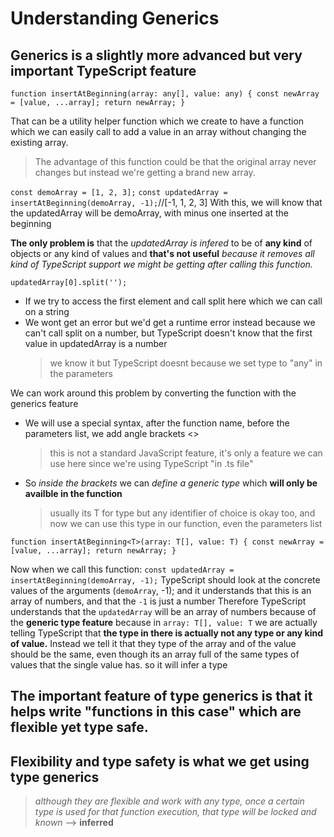 # Understanding Generics

## Generics is a slightly more advanced but very important TypeScript feature

`function insertAtBeginning(array: any[], value: any) { const newArray = [value, ...array]; return newArray; }`

That can be a utility helper function which we create to have a function which we can easily call to add a value in an array without changing the existing array.

> The advantage of this function could be that the original array never changes but instead we're getting a brand new array.

`const demoArray = [1, 2, 3];`
`const updatedArray = insertAtBeginning(demoArray, -1);`//[-1, 1, 2, 3]
With this, we will know that the updatedArray will be demoArray, with minus one inserted at the beginning

**The only problem is** that the _updatedArray is infered_ to be of **any kind** of objects or any kind of values and **that's not useful** _because it removes all kind of TypeScript support we might be getting after calling this function._

`updatedArray[0].split('');`

- If we try to access the first element and call split here which we can call on a string
- We wont get an error but we'd get a runtime error instead because we can't call split on a number, but TypeScript doesn't know that the first value in updatedArray is a number
  > we know it but TypeScript doesnt because we set type to "any" in the parameters

We can work around this problem by converting the function with the generics feature

- We will use a special syntax, after the function name, before the parameters list, we add angle brackets <>

  > this is not a standard JavaScript feature, it's only a feature we can use here since we're using TypeScript "in .ts file"

- So _inside the brackets_ we can _define a generic type_ which **will only be availble in the function**
  > usually its T for type but any identifier of choice is okay too, and now we can use this type in our function, even the parameters list

`function insertAtBeginning<T>(array: T[], value: T) { const newArray = [value, ...array]; return newArray; }`

Now when we call this function:
`const updatedArray = insertAtBeginning(demoArray, -1);`
TypeScript should look at the concrete values of the arguments
(`demoArray`, -1); and it understands that this is an array of numbers, and that the `-1` is just a number
Therefore TypeScript understands that the `updatedArray` will be an array of numbers because of the **generic type feature** because in `array: T[], value: T` we are actually telling TypeScript that **the type in there is actually not any type or any kind of value.** Instead we tell it that they type of the array and of the value should be the same, even though its an array full of the same types of values that the single value has.
so it will infer a type

## The important feature of type generics is that it helps write "functions in this case" which are flexible yet type safe.

## Flexibility and type safety is what we get using type generics

> _although they are flexible and work with any type, once a certain type is used for that function execution, that type will be locked and known_ --> **inferred**
